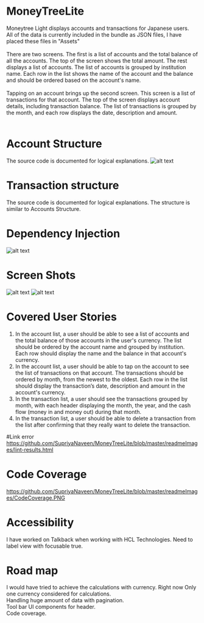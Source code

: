 # MoneyTreeLite
Moneytree Light displays accounts and transactions for Japanese users. 
<br/> All of the data is currently included in the bundle as JSON files, I have placed these files in "Assets"
<br/>
<br/> There are two screens. The first is a list of accounts and the total balance of all the accounts.
The top of the screen shows the total amount. The rest displays a list of accounts. The list
of accounts is grouped by institution name. Each row in the list shows the name of the
account and the balance and should be ordered based on the account's name.
<br/>
<br/>Tapping on an account brings up the second screen. This screen is a list of transactions for that
account. The top of the screen displays account details, including transaction balance. 
The list of transactions is grouped by the month, and each row displays
the date, description and amount.
<br/>
<br/>

# Account Structure
The source code is documented for logical explanations.
![alt text](https://github.com/SupriyaNaveen/MoneyTreeLite/blob/master/readmeImages/accounts_structure.jpg)

# Transaction structure
The source code is documented for logical explanations.
The structure is similar to Accounts Structure.

# Dependency Injection
![alt text](https://github.com/SupriyaNaveen/MoneyTreeLite/blob/master/readmeImages/dependency_structure.jpg)

# Screen Shots
![alt text](https://github.com/SupriyaNaveen/MoneyTreeLite/blob/master/readmeImages/accounts.png)
![alt text](https://github.com/SupriyaNaveen/MoneyTreeLite/blob/master/readmeImages/transactions.png)

# Covered User Stories
1. In the account list, a user should be able to see a list of accounts and the total balance
of those accounts in the user's currency. The list should be ordered by the account
name and grouped by institution. Each row should display the name and the
balance in that account's currency. <br/>
2. In the account list, a user should be able to tap on the account to see the list of
transactions on that account. The transactions should be ordered by month, from the
newest to the oldest. Each row in the list should display the transaction’s date,
description and amount in the account's currency. <br/>
3. In the transaction list, a user should see the transactions grouped by month, with each
header displaying the month, the year, and the cash flow (money in and money out)
during that month. <br/>
4. In the transaction list, a user should be able to delete a transaction from the list after
confirming that they really want to delete the transaction.

#Link error
https://github.com/SupriyaNaveen/MoneyTreeLite/blob/master/readmeImages/lint-results.html

# Code Coverage
https://github.com/SupriyaNaveen/MoneyTreeLite/blob/master/readmeImages/CodeCoverage.PNG

# Accessibility
I have worked on Talkback when working with HCL Technologies. Need to label view with focusable true.

# Road map
I would have tried to achieve the calculations with currency. Right now Only one currency considered for calculations.<br/>
Handling huge amount of data with pagination.<br/>
Tool bar UI components for header. <br/>
Code coverage.
